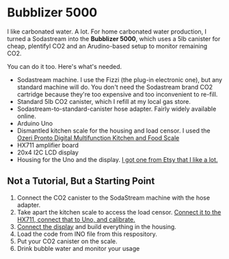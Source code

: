 # Bubblizer 5000
I like carbonated water. A lot. For home carbonated water production, I turned a Sodastream into the **Bubblizer 5000**, which uses a 5lb canister for cheap, plentifyl CO2 and an Arudino-based setup to monitor remaining CO2. 

You can do it too. Here's what's needed.

* Sodastream machine. I use the Fizzi (the plug-in electronic one), but any standard machine will do. You don't need the Sodastream brand CO2 cartridge because they're too expensive and too inconvenient to re-fill.
* Standard 5lb CO2 canister, which I refill at my local gas store.
* Sodastream-to-standard-canister hose adapter. Fairly widely available online.
* Arduino Uno
* Dismantled kitchen scale for the housing and load censor. I used the [Ozeri Pronto Digital Multifunction Kitchen and Food Scale](https://www.amazon.com/dp/B004164SRA)
* HX711 amplifier board
* 20x4 I2C LCD display
* Housing for the Uno and the display. [I got one from Etsy that I like a lot.](https://www.etsy.com/listing/1437252583/arduino-unomega-4x20lcd-enclosure)

## Not a Tutorial, But a Starting Point
1. Connect the CO2 canister to the SodaStream machine with the hose adapter.
2. Take apart the kitchen scale to access the load censor. [Connect it to the HX711, connect that to Uno, and calibrate.](https://randomnerdtutorials.com/arduino-load-cell-hx711/)
3. [Connect the display](https://arduinogetstarted.com/tutorials/arduino-lcd-20x4) and build everything in the housing.
4. Load the code from INO file from this respository.
5. Put your CO2 canister on the scale.
6. Drink bubble water and monitor your usage
